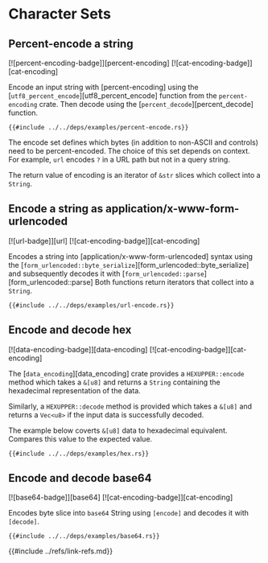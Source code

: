 # Character Sets

## Percent-encode a string

[![percent-encoding-badge]][percent-encoding] [![cat-encoding-badge]][cat-encoding]

Encode an input string with [percent-encoding] using the [`utf8_percent_encode`][utf8_percent_encode] function from the `percent-encoding` crate. Then decode using the [`percent_decode`][percent_decode] function.

```rust,editable
{{#include ../../deps/examples/percent-encode.rs}}
```

The encode set defines which bytes (in addition to non-ASCII and controls) need to be percent-encoded. The choice of this set depends on context. For example, `url` encodes `?` in a URL path but not in a query string.

The return value of encoding is an iterator of `&str` slices which collect into
a `String`.

## Encode a string as application/x-www-form-urlencoded

[![url-badge]][url] [![cat-encoding-badge]][cat-encoding]

Encodes a string into [application/x-www-form-urlencoded] syntax
using the [`form_urlencoded::byte_serialize`][form_urlencoded::byte_serialize] and subsequently
decodes it with [`form_urlencoded::parse`][form_urlencoded::parse] Both functions return iterators that collect into a `String`.

```rust,editable
{{#include ../../deps/examples/url-encode.rs}}
```

## Encode and decode hex

[![data-encoding-badge]][data-encoding] [![cat-encoding-badge]][cat-encoding]

The [`data_encoding`][data_encoding] crate provides a `HEXUPPER::encode` method which
takes a `&[u8]` and returns a `String` containing the hexadecimal
representation of the data.

Similarly, a `HEXUPPER::decode` method is provided which takes a `&[u8]` and returns a `Vec<u8>` if the input data is successfully decoded.

The example below coverts `&[u8]` data to hexadecimal equivalent.  Compares this
value to the expected value.

```rust,editable
{{#include ../../deps/examples/hex.rs}}
```

## Encode and decode base64

[![base64-badge]][base64] [![cat-encoding-badge]][cat-encoding]

Encodes byte slice into `base64` String using `[encode]`
and decodes it with `[decode]`.

```rust,editable
{{#include ../../deps/examples/base64.rs}}
```

{{#include ../refs/link-refs.md}}

